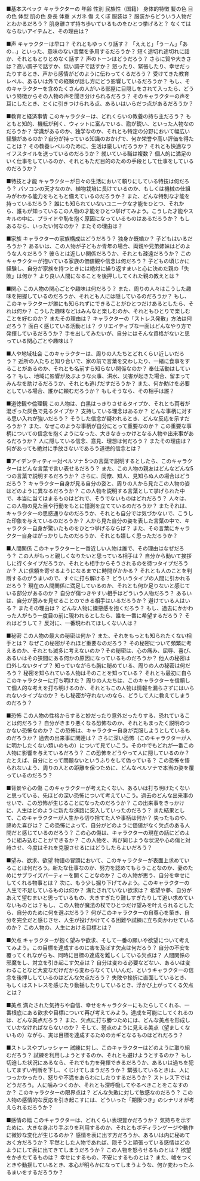 ■基本スペック
キャラクターの
年齢
性別
民族性（国籍）
身体的特徴
髪の色
目の色
体型
肌の色
身長
体重
メガネ
傷
えくぼ
服装は？
服装からどういう人物だとわかるだろう？
肌身離さず持ち歩いているものをひとつ挙げると？
なくてはならないアイテムと、その理由は？

■声
キャラクターは早口？
それともゆっくり話す？
「ええと」「うーん」「あの…」といった、意味のない言葉を多用するだろうか？
短く途切れ途切れに話か、それともとりとめなく話す？
声のトーンはどうだろう？
さらに質や大きさは？高い調子で話すか、低い調子で話すか？
怒ったり、緊張したり、幸せだったりするとき、声から感情がどのように伝わってくるだろう？
受けてきた教育レベル、あるいは外での経験が話し方にどう影響しているだろうか？
もし、そのキャラクターを含めたくさんの人がいる部屋に目隠しをされて入ったら、どういう特徴からその人物の声を聞き分けられるだろう？
そのキャラクターの声を耳にしたとき、とくに引きつけられる点、あるいはいらだつ点があるだろうか？

■教育と経済事情
このキャラクターは、どれくらいの教養の持ち主だろう？
もともと知的、機転が利く、ウィットに富んでいる、勘が鋭い、といった人物なのだろうか？
学識があるのか、独学なのか、それとも特定の分野において幅広い経験があるのか？自分が持っている知識のおかげで、何か栄誉や高い評価を得たことは？
その教養レベルのために、生活は厳しいだろうか？
それとも快適なライフスタイルを送っているのだろうか？
就いている職は複数？
個人的に満足のいく仕事をしているのか、それともただ目的のための手段として仕事をしているのだろうか？

■特技と才能
キャラクターが日々の生活において頼りにしている特技は何だろう？
パソコンの天才なのか、植物栽培に長けているのか、もしくは機械の仕組みがわかる能力をもともと備えているのだろうか？
また、どんな特別な才能を持っているだろう？
誰にも知られていないユニークな才能をひとつ、それから、誰もが知っているこの人物の才能をひとつ挙げてみよう。こうした才能やスキルの中に、プライドや恥を抱く原因になっているものはあるだろうか？
もしあるなら、いったい何なのか？
またその理由は？

■家族
キャラクターの家族構成はどうだろう？
独身か既婚か？
子どもはいるだろうか？
あるいは、この人物が子どもか青年の場合、両親や兄弟姉妹はどのような人々だろう？
彼らとは近しい関係だろうか、それとも疎遠だろうか？
このキャラクターが抱いている家族の価値観や信念は何だろう？
子どもの頃じかに経験し、自分が家族を持つときには絶対に繰り返すまいと心に決めた親の「失敗」は何か？
より良い人間になることを後押ししてくれた親の教えとは？

■関心
この人物の関心ごとや趣味は何だろう？
また、周りの人々はこうした趣味を把握しているのだろうか、それとも人には隠しているのだろうか？
もし、このキャラクターが誰にも知られずにできることがひとつだけあるとしたら、それは何か？
こうした趣味などはみんなと楽しむのか、それともひとりで楽しむことを好むのか？
またその理由は？
キャラクターの「ストレス発散」方法は何だろう？
面白く感じている活動とは？
クリエイティブな一面はどんなやり方で発揮しているだろうか？
手を出してみたいが、自分にはそんな資格がないと思っている関心ごとや趣味は？

■人や地域社会
このキャラクターは、周りの人たちとどれくらい近しいだろう？
近所の人たちと知り合いで、家の前で言葉を交わしたり、一緒に食事をすることがあるのか、それとも名前すら知らない関係なのか？
奉仕活動はしている？
もし、地域に影響が及ぶような火事、洪水、災害が起きた場合、留まってみんなを助けるだろうか、それとも逃げだすだろうか？
また、何か助けを必要としている場合、誰かに頼むだろうか？
もしそうなら、その相手は誰？

■道徳観や倫理観
この人物は、白黒はっきりさせるタイプか、それとも両者が混ざった灰色で見るタイプか？
支持している理念はあるか？
どんな事柄に対する思い入れが強いだろう？
そうした信念が疑われるとき、どんな反応を示すだろうか？
また、なぜこのような事柄が自分にとって重要なのか？
この重要な事柄についての信念を抱くようになった、大きなきっかけとなる人物や出来事があるだろうか？
人に隠している信念、意見、理想は何だろう？
またその理由は？
何があっても絶対に手放さないであろう道徳的信念とは？

■アイデンティティー対ペルソナ
5つの言葉で説明するとしたら、このキャラクターはどんな言葉で言い表せるだろう？
また、この人物の親友はどんなどんな5つの言葉で説明するだろうか？
さらに、同僚、知人、見知らぬ人の場合はどうだろう？
キャラクター自身が見る自分の姿と、周りの人から見たこの人物の姿はどのように異なるだろうか？
この人物を説明する言葉として挙げられた中で、本当に当てはまるものはどれで、そうでないものはどれだろう？
人々は、この人物の見た目や行動をもとに憶測を立てているのだろうか？
またそれは、キャラクターの思惑通りなのだろうか、それとも自分では気づかないで、こうした印象を与えているのだろうか？
人から見た自分の姿を表した言葉の中で、キャラクター自身が驚いたものをひとつ挙げるならば？
また、その言葉にキャラクター自身はがっかりしたのだろうか、それとも嬉しく思っただろうか？

■人間関係
このキャラクターと一番近しい人物は誰で、その理由はなぜだろう？
この人がもっと親しくなりたいと思っている相手は？
自分から動いて挨拶しに行くタイプだろうか、それとも相手からそうされるのを待つタイプだろうか？
人に信頼を寄せるようになるまでに時間がかかる？
それとも人のことを判断するのがうまいので、すぐに打ち解ける？
どういうタイプの人間に引かれるだろう？
現在の人間関係に満足しているのか、それとも何か足りないと感じている部分があるのか？
自分が傷つきやすい相手はどういう人物だろう？
あるいは、自分が弱みを見せることのできる相手はいるだろうか？
避けている人はいる？
またその理由は？
どんな人物に嫌悪感を抱くだろう？
もし、過去にかかわった人がもう一度目の前に現われるとしたら、誰を一番に希望するだろう？
それはどうして？
反対に、一番現われてほしくない人は？

■秘密
この人物の最大の秘密は何か？
また、それをもっとも知られたくない相手とは？
なぜこの秘密がそれほど重要なのだろう？
その秘密について頻繁に考えるのか、それとも滅多に考えないのか？その秘密は、心の痛み、屈辱、喜び、あるいはその狭間にある何かの原因になっているものだろうか？
他人の秘密は口外しないタイプ？
知っていながらも胸に秘めている、周りの人の秘密は何だろう？
秘密を知られている人物はそのことを知っている？
それとも最初に自らこのキャラクターに打ち明けた？
周りの人たちは、このキャラクターを信頼して個人的な考えを打ち明けるのか、それともこの人物は情報を漏らさずにはいられないタイプなのか？
もし秘密が守れないのなら、どうして人に教えてしまうのだろう？

■恐怖
この人物の性格からすると妙だったり意外だったりする、恐れていることは何だろう？
自分がきまり悪くなる恐怖なのか、それともまったく説明のつかない恐怖なのか？
この恐怖は、キャラクター自身が克服しようとしているものだろうか？
過去の出来事に関連は？
さらに深い恐怖（このキャラクターが人に明かしたくない類いのもの）について見ていこう。その中でもどれが一番この人物に影響を与えているだろう？
この恐怖をどうやって人に隠しているのか？
たとえば、自分にとって問題ないというふりをして偽っている？
この恐怖を悟られないよう、周りの人との距離を保つために、どんなペルソナで本当の姿を覆っているのだろう？

■背景や心の傷
このキャラクターが考えたくない、あるいは打ち明けたくないと思っている、先ほどの深い恐怖について考えていこう。過去のどんな出来事のせいで、この恐怖が生じることになったのだろうか？
この出来事をきっかけに、人生はどのように新たな進路に突入していったのだろう？
また結果として、このキャラクターが人生から切り捨てた人や事柄は何か？
失ったものや、諦めた喜びは？
この恐怖によって、自分がどのように価値がなく欠点のある人間だと感じているのだろう？
この心の傷は、キャラクターの現在の話にどのように組み込むことができるか？
この人物を、再び同じような状況や心の傷と対峙させ、今度はそれを克服させるにはどうしたらよいだろう？

■望み、欲求、欲望
物語の冒頭において、このキャラクターが表面上求めていることは何だろう。新たな仕事なのか、努力を認めてもらうことなのか、妻のためにサプライズパーティーを開くことなのか？
この人物が思う、自分を幸せにしてくれる物事とは？
次に、もう少し掘り下げてみよう。このキャラクターの人生で不足しているものは何か？
満たされていない欲求は？
希望や夢、自分があえて望むまいと思っているもの、大きすぎたり難しすぎたりして追い求めていないものとは？もし、この人物が魔法の杖でひとつだけ望みを叶えられるとしたら、自分のために何を選ぶだろう？
何がこのキャラクターの自尊心を築き、自分を完全だと感じさせ、人生が投げかけてくる困難や試練に立ち向かわせているのか？
この人物の、人生における目標とは？

■欠点
キャラクターが抱く望みや欲求、そして一番の願いや欲望について考えてみよう。この目標を達成するのに害を及ぼす欠点は何だろう？
自分の不安を覆ってくれながらも、同時に目標の達成を難しくしている欠点は？
人間関係の邪魔をし、対立を引き起こす欠点は？
自分は変わる必要などない、あるいは変わることなど大変なだけだから変わらなくていいんだ、というキャラクターの信念を後押ししているのはどんな欠点だろう？
失敗や挫折に直面しているとき、もしくはストレスを感じたり動揺したりしているとき、浮かび上がってくる欠点とは？

■美点
満たされた気持ちや自信、幸せをキャラクターにもたらしてくれる、一番根底にある欲求や目標について再び考えてみよう。達成を可能にしてくれるのは、どんな美点だろう？
また、欠点に打ち勝つためには、どんな美点を形成していかなければならないのか？
そして、弱点のように見える美点（望ましくないもの）ながら、実は目標を達成するためのカギとなるものはどれだろう？

■ストレスやプレッシャー
試練に対し、このキャラクターはどのように取り組むだろう？
試練を利用しようとするのか、それとも避けようとするのか？
もし切迫した状況にあるなら、それでも力を発揮できるだろうか、あるいは過ちを犯してまずい判断を下し、くじけてしまうだろうか？
緊張しているときは、人につっかかったり、怒りや不満をあらわにしたりするだろうか？
ストレス下ではどうだろう。人に噛みつくのか、それとも深呼吸してやるべきことをこなすのか？
このキャラクターの限界点は？
どんな失敗に対して敏感なのだろう？
この人物の感情的な反応を引き起こすには、どういった「期限つき」のシナリオが考えられるだろうか？

■感情の幅
このキャラクターは、どれくらい表現豊かだろうか？
気持ちを示すために、大きな身ぶり手ぶりを利用するのか、それともボディランゲージや動作に微妙な変化が生じるのか？
感情を表に出す方だろうか、あるいは内に秘めておく方だろうか？
平然とした人物であれば、隠そうと頑張っている感情はどのようにして表に出てきてしまうだろうか？
この人物を怒らせるものとは？
欲望をかきたてるものは？
幸せにするもの、不安にするものとは？
また、嘘をつくときや動揺しているとき、本心が明らかになってしまうような、何か変わったふるまいをするだろうか？
